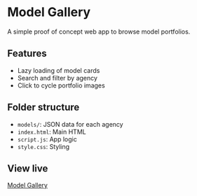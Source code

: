 # Model Gallery

A simple proof of concept web app to browse model portfolios.

## Features
- Lazy loading of model cards
- Search and filter by agency
- Click to cycle portfolio images

## Folder structure
- `models/`: JSON data for each agency
- `index.html`: Main HTML
- `script.js`: App logic
- `style.css`: Styling

## View live
[Model Gallery](https://jessemorley.github.io/model-gallery/)